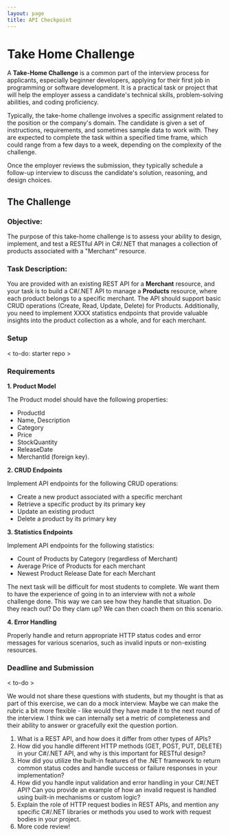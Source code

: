 ```yaml
---
layout: page
title: API Checkpoint
---
```


# Take Home Challenge

A **Take-Home Challenge** is a common part of the interview process for applicants, especially beginner developers, applying for their first job in programming or software development. It is a practical task or project that will help the employer assess a candidate's technical skills, problem-solving abilities, and coding proficiency.

Typically, the take-home challenge involves a specific assignment related to the position or the company's domain. The candidate is given a set of instructions, requirements, and sometimes sample data to work with. They are expected to complete the task within a specified time frame, which could range from a few days to a week, depending on the complexity of the challenge.

Once the employer reviews the submission, they typically schedule a follow-up interview to discuss the candidate's solution, reasoning, and design choices.

## The Challenge

### Objective:
The purpose of this take-home challenge is to assess your ability to design, implement, and test a RESTful API in C#/.NET that manages a collection of products associated with a "Merchant" resource.

### Task Description:
You are provided with an existing REST API for a **Merchant** resource, and your task is to build a C#/.NET API to manage a **Products** resource, where each product belongs to a specific merchant. The API should support basic CRUD operations (Create, Read, Update, Delete) for Products. Additionally, you need to implement XXXX statistics endpoints that provide valuable insights into the product collection as a whole, and for each merchant.

### Setup

< to-do: starter repo >

### Requirements

<section class='call-to-action' markdown='1'>

**1. Product Model**

The Product model should have the following properties: 
* ProductId
* Name, Description
* Category
* Price 
* StockQuantity
* ReleaseDate
* MerchantId (foreign key).

</section>

<section class='call-to-action' markdown='1'>

**2. CRUD Endpoints**

Implement API endpoints for the following CRUD operations:
* Create a new product associated with a specific merchant
* Retrieve a specific product by its primary key
* Update an existing product
* Delete a product by its primary key

</section>

<section class='call-to-action' markdown='1'>

**3. Statistics Endpoints**

Implement API endpoints for the following statistics:
* Count of Products by Category (regardless of Merchant)
* Average Price of Products for each merchant
* Newest Product Release Date for each Merchant

</section>

<section class='instructor-note' markdown='1'>

The next task will be difficult for most students to complete.  We want them to have the experience of going in to an interview with not a _whole_ challenge done.  This way we can see how they handle that situation.  Do they reach out? Do they clam up? We can then coach them on this scenario.

</section>

<section class='call-to-action' markdown='1'>

**4. Error Handling**

Properly handle and return appropriate HTTP status codes and error messages for various scenarios, such as invalid inputs or non-existing resources.

</section>



### Deadline and Submission

< to-do >



<!-- Day 2 - Interview -->

We would not share these questions with students, but my thought is that as part of this exercise, we can do a mock interview. Maybe we can make the rubric a bit more flexible - like would they have made it to the next round of the interview.  I think we can internally set a metric of completeness and their ability to answer or gracefully exit the question portion.


1. What is a REST API, and how does it differ from other types of APIs?
2. How did you handle different HTTP methods (GET, POST, PUT, DELETE) in your C#/.NET API, and why is this important for RESTful design?
3. How did you utilize the built-in features of the .NET framework to return common status codes and handle success or failure responses in your implementation?
4. How did you handle input validation and error handling in your C#/.NET API? Can you provide an example of how an invalid request is handled using built-in mechanisms or custom logic?
5. Explain the role of HTTP request bodies in REST APIs, and mention any specific C#/.NET libraries or methods you used to work with request bodies in your project.
6. More code review!